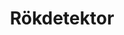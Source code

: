 ---
title: 'Rökdetektor'
symbol_image: 'symbols/kr/59.svg'
weight: 59
card: true
card_color: 'bg-symbol-red'
---